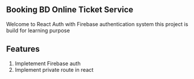 ## Booking BD Online Ticket Service

Welcome to React Auth with Firebase authentication system
this project is build for learning purpose

## Features
1. Impletement Firebase auth
2. Implement private route in react
